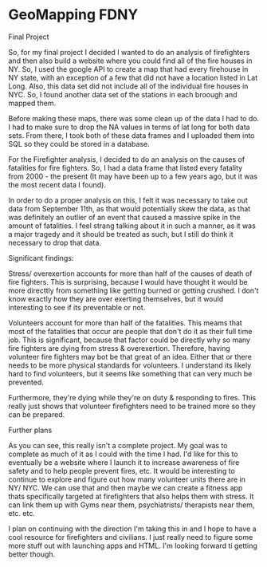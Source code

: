 # GeoMapping FDNY
Final Project 


So, for my final project I decided I wanted to do an analysis of firefighters and then also build a website where you could find all of the fire houses in NY. So, I used the google API to create a map that had every firehouse in NY state, with an exception of a few that did not have a location listed in Lat Long. Also, this data set did not include all of the individual fire houses in NYC. So, I found another data set of the stations in each broough and mapped them. 

Before making these maps, there was some clean up of the data I had to do. I had to make sure to drop the NA values in terms of lat long for both data sets. From there, I took both of these data frames and I uploaded them into SQL so they could be stored in a database. 

For the Firefighter analysis, I decided to do an analysis on the causes of fatalities for fire fighters. So, I had a data frame that listed every fatality from 2000 - the present (It may have been up to a few years ago, but it was the most recent data I found). 

In order to do a proper analysis on this, I felt it was necessary to take out data from September 11th, as that would potentially skew the data, as that was definitely an outlier of an event that caused a massive spike in the amount of fatalities. I feel strang talking about it in such a manner, as it was a major tragedy and it should be treated as such, but I still do think it necessary to drop that data. 

Significant findings: 

Stress/ overexertion accounts for more than half of the causes of death of fire fighters. This is surprising, because I would have thought it would be more directtly from something like getting burned or getting crushed. I don't know exactly how they are over exerting themselves, but it would interesting to see if its preventable or not. 



Volunteers account for more than half of the fatalities. This meams that most of the fatalities that occur are people that don't do it as their full time job. This is significant, because that factor could be directly why so many fire fighters are dying from stress & overexertion. Therefore, having volunteer fire fighters may bot be that great of an idea. Either that or there needs to be more physical standards for volunteers. I understand its likely hard to find volunteers, but it seems like something that can very much be prevented. 

Furthermore, they're dying while they're on duty & responding to fires. This really just shows that volunteer firefighters need to be trained more so they can be prepared. 



Further plans

As you can see, this really isn't a complete project. My goal was to complete as much of it as I could with the time I had. I'd like for this to eventually be a website where I launch it to increase awareness of fire safety and to help people prevent fires, etc. It would be interesting to continue to explore and figure out how many volunteer units there are in NY/ NYC. We can use that and then maybe we can create a fitness app thats specifically targeted at firefighters that also helps them with stress. It can link them up with Gyms near them, psychiatrists/ therapists near them, etc. etc. 

I plan on continuing with the direction I'm taking this in and I hope to have a cool resource for firefighters and civilians. I just really need to figure some more stuff out with launching apps and HTML. I'm looking forward ti getting better though. 
